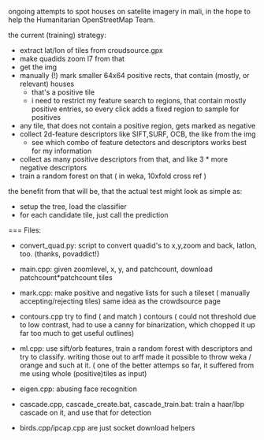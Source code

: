 ongoing attempts to spot houses on satelite imagery in mali, 
in the hope to help the Humanitarian OpenStreetMap Team.

the current (training) strategy:
  - extract lat/lon of tiles from croudsource.gpx
  - make quadids zoom l7 from that
  - get the img
  - manually (!) mark smaller 64x64 positive rects, that contain (mostly, or relevant) houses
    * that's a positive tile
    * i need to restrict my feature search to regions, that contain mostly positive entries,
      so every click adds a fixed region to sample for positives
  - any tile, that does not contain a positive region, gets marked as negative
  - collect 2d-feature descriptors like SIFT,SURF, OCB, the like from the img
    * see which combo of feature detectors and descriptors works best for my information 
  - collect as many positive descriptors from that, and like 3 * more negative descriptors
  - train a random forest on that ( in weka, 10xfold cross ref )
  

the benefit from that will be, that the actual test might look as simple as:
  - setup the tree, load the classifier
  - for each candidate tile, just call the prediction
  
===
Files:


* convert_quad.py:
  script to convert quadid's to x,y,zoom and back, latlon, too. (thanks, povaddict!)

* main.cpp:
  given zoomlevel, x, y, and patchcount, download patchcount*patchcount tiles
 
* mark.cpp:
  make positive and negative lists for such a tileset ( manually accepting/rejecting tiles) same idea as the crowdsource page

* contours.cpp
  try to find ( and match ) contours
  ( could not threshold due to low contrast, had to use a canny for binarization, which chopped it up far too much to get useful outlines)
  
* ml.cpp:
  use sift/orb features, train a random forest with descriptors and try to classify.
  writing those out to arff made it possible to throw weka / orange and such at it.
  ( one of the better attemps so far, it suffered from me using whole (positive)tiles as input)

* eigen.cpp:
  abusing face recognition

* cascade.cpp, cascade_create.bat, cascade_train.bat:
  train a haar/lbp cascade on it, and use that for detection
  

* birds.cpp/ipcap.cpp are just socket download helpers



